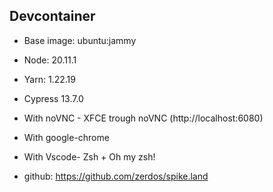 ## Devcontainer

- Base image: ubuntu:jammy
- Node: 20.11.1
- Yarn: 1.22.19
- Cypress 13.7.0
- With noVNC - XFCE trough noVNC (http://localhost:6080)
- With google-chrome
- With Vscode- Zsh + Oh my zsh!

- github: https://github.com/zerdos/spike.land

